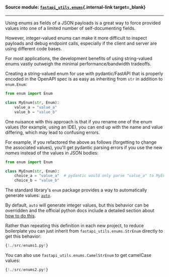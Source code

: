 #### Source module: [`fastapi_utils.enums`](https://github.com/dmontagu/fastapi-utils/blob/master/fastapi_utils/enums.py){.internal-link target=_blank}

---

Using enums as fields of a JSON payloads is a great way to force provided values into one
of a limited number of self-documenting fields.

However, integer-valued enums can make it more difficult to inspect payloads and debug endpoint calls,
especially if the client and server are using different code bases.

For most applications, the development benefits of using string-valued enums vastly outweigh the
minimal performance/bandwidth tradeoffs.

Creating a string-valued enum for use with pydantic/FastAPI that is properly encoded in the OpenAPI spec is
as easy as inheriting from `str` in addition to `enum.Enum`:

```python
from enum import Enum

class MyEnum(str, Enum):
    value_a = "value_a"
    value_b = "value_b"
``` 

One nuisance with this approach is that if you rename one of the enum values (for example, using an IDE),
you can end up with the name and value differing, which may lead to confusing errors.

For example, if you refactored the above as follows (forgetting to çhange the associated values), you'll get
pydantic parsing errors if you use the new *names* instead of the values in JSON bodies:  

```python
from enum import Enum

class MyEnum(str, Enum):
    choice_a = "value_a"  # pydantic would only parse "value_a" to MyEnum.choice_a
    choice_b = "value_b"
``` 

The standard library's `enum` package provides a way to automatically generate values: 
[`auto`](https://docs.python.org/3/library/enum.html#enum.auto).

By default, `auto` will generate integer values, but this behavior can be overridden
and the official python docs include a detailed section about
[how to do this](https://docs.python.org/3/library/enum.html#using-automatic-values).

Rather than repeating this definition in each new project, to reduce boilerplate
you can just inherit from `fastapi_utils.enums.StrEnum` directly to get this behavior:

```python hl_lines="3 6"
{!./src/enums1.py!}
```

You can also use `fastapi_utils.enums.CamelStrEnum` to get camelCase values:

```python hl_lines="3 6"
{!./src/enums2.py!}
```
